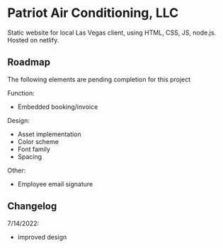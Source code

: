 # Patriot Air Conditioning, LLC

Static website for local Las Vegas client, using HTML, CSS, JS, node.js. Hosted on netlify.

## Roadmap

The following elements are pending completion for this project

Function:
- Embedded booking/invoice

Design:
- Asset implementation
- Color scheme
- Font family
- Spacing

Other:
- Employee email signature

## Changelog

7/14/2022:

- improved design